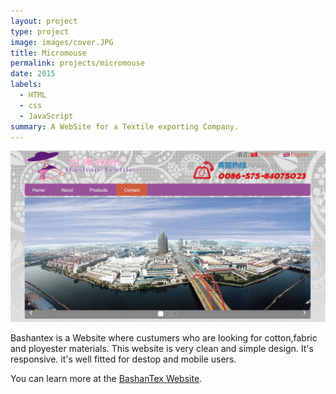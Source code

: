 ```yaml
---
layout: project
type: project
image: images/cover.JPG
title: Micromouse
permalink: projects/micromouse
date: 2015
labels:
  - HTML
  - css
  - JavaScript
summary: A WebSite for a Textile exporting Company.
---
```


<div class="ui small rounded images">
  <img class="ui image" src="../images/cover.JPG">
</div>

Bashantex is a Website where custumers who are looking for cotton,fabric and ployester materials. This website is very clean and simple design. It's responsive. it's well fitted for destop and mobile users.

You can learn more at the [BashanTex Website](http://www.bashantex.com/Index.html).



